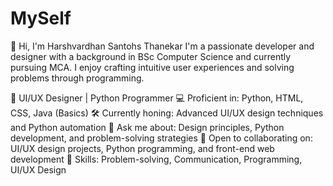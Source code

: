 # MySelf
👋 Hi, I'm Harshvardhan Santohs Thanekar
I'm a passionate developer and designer with a background in BSc Computer Science and currently pursuing MCA. I enjoy crafting intuitive user experiences and solving problems through programming.

🌟 UI/UX Designer | Python Programmer
💻 Proficient in: Python, HTML, CSS, Java (Basics)
🛠️ Currently honing: Advanced UI/UX design techniques and Python automation
💬 Ask me about: Design principles, Python development, and problem-solving strategies
👯 Open to collaborating on: UI/UX design projects, Python programming, and front-end web development
🚀 Skills: Problem-solving, Communication, Programming, UI/UX Design
